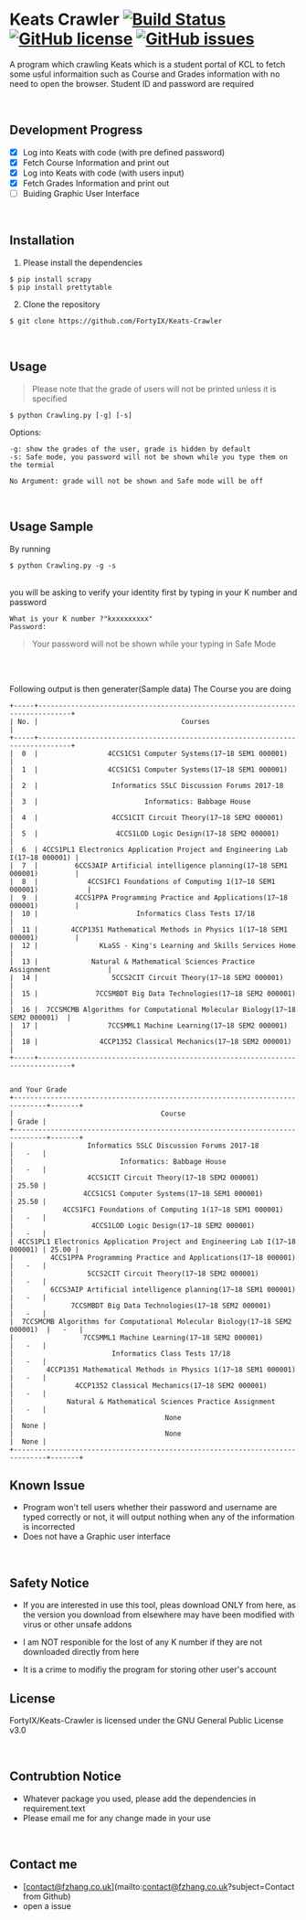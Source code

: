 # Keats Crawler [![Build Status](https://travis-ci.org/FortyIX/Keats-Crawler.svg?branch=master)](https://travis-ci.org/FortyIX/Keats-Crawler) [![GitHub license](https://img.shields.io/github/license/FortyIX/Keats-Crawler.svg)](https://github.com/FortyIX/Keats-Crawler/blob/master/LICENSE) [![GitHub issues](https://img.shields.io/github/issues/FortyIX/Keats-Crawler.svg)](https://github.com/FortyIX/Keats-Crawler/issues)


A program which crawling Keats which is a student portal of KCL to fetch some usful informaition
such as Course and Grades information with no need to open the browser. Student ID and password are required

&nbsp;
&nbsp;
&nbsp;
&nbsp;


## Development Progress

- [x] Log into Keats with code (with pre defined password) 
- [x] Fetch Course Information and print out 
- [x] Log into Keats with code (with users input) 
- [x] Fetch Grades Information and print out 
- [ ] Buiding Graphic User Interface 

</br>

## Installation

1. Please install the dependencies
```shell
$ pip install scrapy
$ pip install prettytable
```

2. Clone the repository 
```shell
$ git clone https://github.com/FortyIX/Keats-Crawler
```
</br>

## Usage 

> Please note that the grade of users will not be printed unless it is specified 

```shell
$ python Crawling.py [-g] [-s]
```

Options: 
```
-g: show the grades of the user, grade is hidden by default 
-s: Safe mode, you password will not be shown while you type them on the termial 

No Argument: grade will not be shown and Safe mode will be off

```
</br>

## Usage Sample 

By running 
```shell
$ python Crawling.py -g -s 
```
</br>
 you will be asking to verify your identity first by typing in your K number and password 

```shell
What is your K number ?"kxxxxxxxxx"
Password: 

```
> Your password will not be shown while your typing in Safe Mode


</br></br>

Following output is then generater(Sample data) 
The Course you are doing 

```shell
+-----+------------------------------------------------------------------------------+
| No. |                                   Courses                                    |
+-----+------------------------------------------------------------------------------+
|  0  |                 4CCS1CS1 Computer Systems(17~18 SEM1 000001)                 |
|  1  |                 4CCS1CS1 Computer Systems(17~18 SEM1 000001)                 |
|  2  |                  Informatics SSLC Discussion Forums 2017-18                  |
|  3  |                          Informatics: Babbage House                          |
|  4  |                  4CCS1CIT Circuit Theory(17~18 SEM2 000001)                  |
|  5  |                   4CCS1LOD Logic Design(17~18 SEM2 000001)                   |
|  6  | 4CCS1PL1 Electronics Application Project and Engineering Lab I(17~18 000001) |
|  7  |         6CCS3AIP Artificial intelligence planning(17~18 SEM1 000001)         |
|  8  |            4CCS1FC1 Foundations of Computing 1(17~18 SEM1 000001)            |
|  9  |         4CCS1PPA Programming Practice and Applications(17~18 000001)         |
|  10 |                        Informatics Class Tests 17/18                         |
|  11 |        4CCP1351 Mathematical Methods in Physics 1(17~18 SEM1 000001)         |
|  12 |               KLaSS - King's Learning and Skills Services Home               |
|  13 |             Natural & Mathematical Sciences Practice Assignment              |
|  14 |                  5CCS2CIT Circuit Theory(17~18 SEM2 000001)                  |
|  15 |              7CCSMBDT Big Data Technologies(17~18 SEM2 000001)               |
|  16 |  7CCSMCMB Algorithms for Computational Molecular Biology(17~18 SEM2 000001)  |
|  17 |                 7CCSMML1 Machine Learning(17~18 SEM2 000001)                 |
|  18 |               4CCP1352 Classical Mechanics(17~18 SEM2 000001)                |
+-----+------------------------------------------------------------------------------+


and Your Grade
+------------------------------------------------------------------------------+-------+
|                                    Course                                    | Grade |
+------------------------------------------------------------------------------+-------+
|                  Informatics SSLC Discussion Forums 2017-18                  |   -   |
|                          Informatics: Babbage House                          |   -   |
|                  4CCS1CIT Circuit Theory(17~18 SEM2 000001)                  | 25.50 |
|                 4CCS1CS1 Computer Systems(17~18 SEM1 000001)                 | 25.50 |
|            4CCS1FC1 Foundations of Computing 1(17~18 SEM1 000001)            |   -   |
|                   4CCS1LOD Logic Design(17~18 SEM2 000001)                   |   -   |
| 4CCS1PL1 Electronics Application Project and Engineering Lab I(17~18 000001) | 25.00 |
|         4CCS1PPA Programming Practice and Applications(17~18 000001)         |   -   |
|                  5CCS2CIT Circuit Theory(17~18 SEM2 000001)                  |   -   |
|         6CCS3AIP Artificial intelligence planning(17~18 SEM1 000001)         |   -   |
|              7CCSMBDT Big Data Technologies(17~18 SEM2 000001)               |   -   |
|  7CCSMCMB Algorithms for Computational Molecular Biology(17~18 SEM2 000001)  |   -   |
|                 7CCSMML1 Machine Learning(17~18 SEM2 000001)                 |   -   |
|                        Informatics Class Tests 17/18                         |   -   |
|        4CCP1351 Mathematical Methods in Physics 1(17~18 SEM1 000001)         |   -   |
|               4CCP1352 Classical Mechanics(17~18 SEM2 000001)                |   -   |
|             Natural & Mathematical Sciences Practice Assignment              |   -   |
|                                     None                                     |  None |
|                                     None                                     |  None |
+------------------------------------------------------------------------------+-------+

```


## Known Issue
- Program won't tell users whether their password and username are typed correctly or not, it will output nothing when any of the information is incorrected
- Does not have a Graphic user interface


</br>

## Safety Notice 

- If you are interested in use this tool, pleas download ONLY from here, as the version you download from elsewhere may have been modified with virus or other unsafe addons

- I am NOT responible for the lost of any K number if they are not downloaded directly from here 

- It is a crime to modifiy the program for storing other user's account 



## License

FortyIX/Keats-Crawler is licensed under the
GNU General Public License v3.0

</br>


## Contrubtion Notice

- Whatever package you used, please add the dependencies in requirement.text
- Please email me for any change made in your use 


</br>

## Contact me

- [contact@fzhang.co.uk](mailto:contact@fzhang.co.uk?subject=Contact from  Github)
- open a issue 





